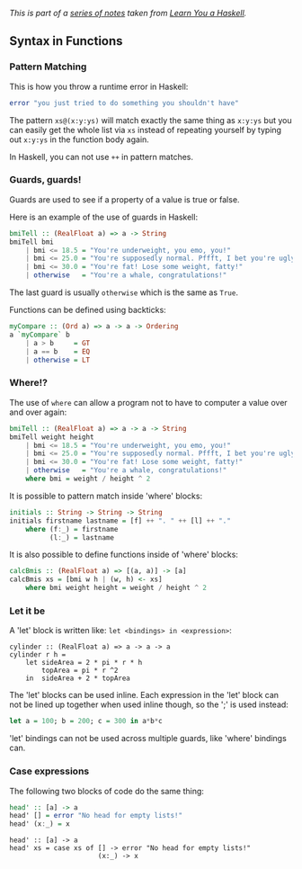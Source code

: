 
*This is part of a [series of notes](https://github.com/nating/personal-notes/blob/master/fourth-year/functional-programming/learn-you-a-haskell-notes/README.md) taken from [Learn You a Haskell](http://www.learnyouahaskell.com).*

## Syntax in Functions

### Pattern Matching

This is how you throw a runtime error in Haskell:
```haskell
error "you just tried to do something you shouldn't have"
```

The pattern `xs@(x:y:ys)` will match exactly the same thing as `x:y:ys` but you can easily get the whole list via `xs` instead of repeating yourself by typing out `x:y:ys` in the function body again.

In Haskell, you can not use `++` in pattern matches.

### Guards, guards!

Guards are used to see if a property of a value is true or false.

Here is an example of the use of guards in Haskell:  
```haskell  
bmiTell :: (RealFloat a) => a -> String  
bmiTell bmi  
    | bmi <= 18.5 = "You're underweight, you emo, you!"  
    | bmi <= 25.0 = "You're supposedly normal. Pffft, I bet you're ugly!"  
    | bmi <= 30.0 = "You're fat! Lose some weight, fatty!"  
    | otherwise   = "You're a whale, congratulations!"  
```

The last guard is usually `otherwise` which is the same as `True`.

Functions can be defined using backticks:  
```haskell
myCompare :: (Ord a) => a -> a -> Ordering  
a `myCompare` b  
    | a > b     = GT  
    | a == b    = EQ  
    | otherwise = LT  
```

### Where!?

The use of `where` can allow a program not to have to computer a value over and over again:  
```haskell
bmiTell :: (RealFloat a) => a -> a -> String  
bmiTell weight height  
    | bmi <= 18.5 = "You're underweight, you emo, you!"  
    | bmi <= 25.0 = "You're supposedly normal. Pffft, I bet you're ugly!"  
    | bmi <= 30.0 = "You're fat! Lose some weight, fatty!"  
    | otherwise   = "You're a whale, congratulations!"  
    where bmi = weight / height ^ 2
```

It is possible to pattern match inside 'where' blocks:  
```haskell  
initials :: String -> String -> String  
initials firstname lastname = [f] ++ ". " ++ [l] ++ "."  
    where (f:_) = firstname  
          (l:_) = lastname
```

It is also possible to define functions inside of 'where' blocks:  
```haskell  
calcBmis :: (RealFloat a) => [(a, a)] -> [a]  
calcBmis xs = [bmi w h | (w, h) <- xs]  
    where bmi weight height = weight / height ^ 2  
```

### Let it be

A 'let' block is written like: `let <bindings> in <expression>`:  
```hasksell  
cylinder :: (RealFloat a) => a -> a -> a  
cylinder r h =
    let sideArea = 2 * pi * r * h  
        topArea = pi * r ^2  
    in  sideArea + 2 * topArea  
```

The 'let' blocks can be used inline. Each expression in the 'let' block can not be lined up together when used inline though, so the ';' is used instead:  
```haskell  
let a = 100; b = 200; c = 300 in a*b*c
```

'let' bindings can not be used across multiple guards, like 'where' bindings can.

### Case expressions

The following two blocks of code do the same thing:  
```haskell  
head' :: [a] -> a  
head' [] = error "No head for empty lists!"  
head' (x:_) = x  
```  
```hasekell  
head' :: [a] -> a  
head' xs = case xs of [] -> error "No head for empty lists!"  
                      (x:_) -> x  
```
